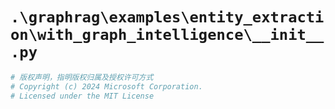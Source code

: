 # `.\graphrag\examples\entity_extraction\with_graph_intelligence\__init__.py`

```py
# 版权声明，指明版权归属及授权许可方式
# Copyright (c) 2024 Microsoft Corporation.
# Licensed under the MIT License
```